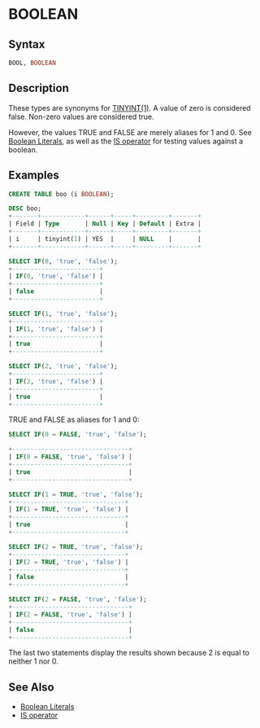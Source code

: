 # BOOLEAN

## Syntax

```sql
BOOL, BOOLEAN
```

## Description

These types are synonyms for [TINYINT(1)](/kb/en/sql_language-data_types-tinyint/). 
A value of zero is considered false. Non-zero values are considered true.

However, the values TRUE and FALSE are merely aliases for 1 and 0. See [Boolean Literals](/sql-statements-structure/sql-language-structure/sql-language-structure-boolean-literals), as well as the [IS operator](/sql-statements-structure/operators/comparison-operators/is) for testing values against a boolean.

## Examples

```sql
CREATE TABLE boo (i BOOLEAN);

DESC boo;
+-------+------------+------+-----+---------+-------+
| Field | Type       | Null | Key | Default | Extra |
+-------+------------+------+-----+---------+-------+
| i     | tinyint(1) | YES  |     | NULL    |       |
+-------+------------+------+-----+---------+-------+
```

```sql
SELECT IF(0, 'true', 'false');
+------------------------+
| IF(0, 'true', 'false') |
+------------------------+
| false                  |
+------------------------+

SELECT IF(1, 'true', 'false');
+------------------------+
| IF(1, 'true', 'false') |
+------------------------+
| true                   |
+------------------------+

SELECT IF(2, 'true', 'false');
+------------------------+
| IF(2, 'true', 'false') |
+------------------------+
| true                   |
+------------------------+
```

TRUE and FALSE as aliases for 1 and 0:

```sql
SELECT IF(0 = FALSE, 'true', 'false');

+--------------------------------+
| IF(0 = FALSE, 'true', 'false') |
+--------------------------------+
| true                           |
+--------------------------------+

SELECT IF(1 = TRUE, 'true', 'false');
+-------------------------------+
| IF(1 = TRUE, 'true', 'false') |
+-------------------------------+
| true                          |
+-------------------------------+

SELECT IF(2 = TRUE, 'true', 'false');
+-------------------------------+
| IF(2 = TRUE, 'true', 'false') |
+-------------------------------+
| false                         |
+-------------------------------+

SELECT IF(2 = FALSE, 'true', 'false');
+--------------------------------+
| IF(2 = FALSE, 'true', 'false') |
+--------------------------------+
| false                          |
+--------------------------------+
```

The last two statements display the results shown because 2 is equal
to neither 1 nor 0.

## See Also

- [Boolean Literals](/sql-statements-structure/sql-language-structure/sql-language-structure-boolean-literals)
- [IS operator](/sql-statements-structure/operators/comparison-operators/is)